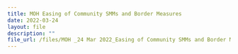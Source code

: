```yaml
---
title: MOH Easing of Community SMMs and Border Measures
date: 2022-03-24
layout: file
description: ""
file_url: /files/MOH _24 Mar 2022_Easing of Community SMMs and Border Measures.pdf
---
```

